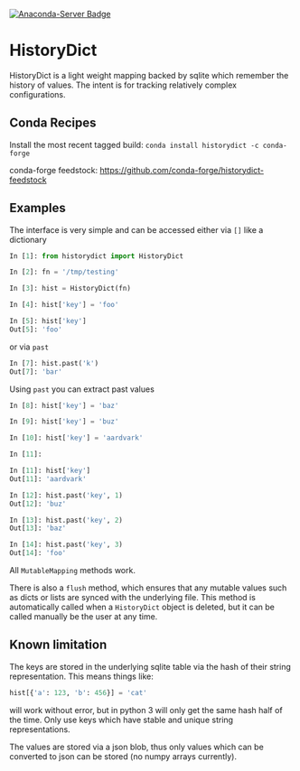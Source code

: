 [![Anaconda-Server Badge](https://anaconda.org/conda-forge/historydict/badges/version.svg)](https://anaconda.org/conda-forge/historydict)

# HistoryDict

HistoryDict is a light weight mapping backed by sqlite which remember the
history of values.  The intent is for tracking relatively complex
configurations.


## Conda Recipes

Install the most recent tagged build: `conda install historydict -c conda-forge`

conda-forge feedstock: https://github.com/conda-forge/historydict-feedstock



## Examples

The interface is very simple and can be accessed either via `[]` like
a dictionary

```python
In [1]: from historydict import HistoryDict

In [2]: fn = '/tmp/testing'

In [3]: hist = HistoryDict(fn)

In [4]: hist['key'] = 'foo'

In [5]: hist['key']
Out[5]: 'foo'

```

or via `past`

```python
In [7]: hist.past('k')
Out[7]: 'bar'

```

Using `past` you can extract past values

```python
In [8]: hist['key'] = 'baz'

In [9]: hist['key'] = 'buz'

In [10]: hist['key'] = 'aardvark'

In [11]:

In [11]: hist['key']
Out[11]: 'aardvark'

In [12]: hist.past('key', 1)
Out[12]: 'buz'

In [13]: hist.past('key', 2)
Out[13]: 'baz'

In [14]: hist.past('key', 3)
Out[14]: 'foo'

```

All `MutableMapping` methods work.

There is also a `flush` method, which ensures that any mutable values such as
dicts or lists are synced with the underlying file. This method is
automatically called when a `HistoryDict` object is deleted, but it can be
called manually be the user at any time.

## Known limitation

The keys are stored in the underlying sqlite table via the
hash of their string representation.  This means things like:

```python
hist[{'a': 123, 'b': 456}] = 'cat'
```

will work without error, but in python 3 will only get the same hash
half of the time.  Only use keys which have stable and unique
string representations.

The values are stored via a json blob, thus only values which can be
converted to json can be stored (no numpy arrays currently).
